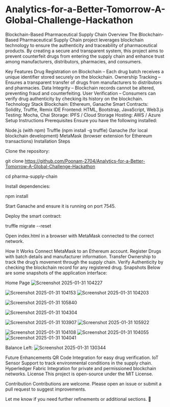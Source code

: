 # Analytics-for-a-Better-Tomorrow-A-Global-Challenge-Hackathon
Blockchain-Based Pharmaceutical Supply Chain
Overview
The Blockchain-Based Pharmaceutical Supply Chain project leverages blockchain technology to ensure the authenticity and traceability of pharmaceutical products. By creating a secure and transparent system, this project aims to prevent counterfeit drugs from entering the supply chain and enhance trust among manufacturers, distributors, pharmacies, and consumers.

Key Features
Drug Registration on Blockchain – Each drug batch receives a unique identifier stored securely on the blockchain.
Ownership Tracking – Ensures a transparent transfer of drugs from manufacturers to distributors and pharmacies.
Data Integrity – Blockchain records cannot be altered, preventing fraud and counterfeiting.
User Verification – Consumers can verify drug authenticity by checking its history on the blockchain.
Technology Stack
Blockchain: Ethereum, Ganache
Smart Contracts: Solidity, Truffle, Remix IDE
Frontend: HTML, Bootstrap, JavaScript, Web3.js
Testing: Mocha, Chai
Storage: IPFS / Cloud Storage
Hosting: AWS / Azure
Setup Instructions
Prerequisites
Ensure you have the following installed:

Node.js (with npm)
Truffle (npm install -g truffle)
Ganache (for local blockchain development)
MetaMask (browser extension for Ethereum transactions)
Installation Steps

Clone the repository:

git clone https://github.com/Poonam-2704/Analytics-for-a-Better-Tomorrow-A-Global-Challenge-Hackathon

cd pharma-supply-chain

Install dependencies:

npm install

Start Ganache and ensure it is running on port 7545.

Deploy the smart contract:

truffle migrate --reset

Open index.html in a browser with MetaMask connected to the correct network.

How It Works
Connect MetaMask to an Ethereum account.
Register Drugs with batch details and manufacturer information.
Transfer Ownership to track the drug’s movement through the supply chain.
Verify Authenticity by checking the blockchain record for any registered drug.
Snapshots
Below are some snapshots of the application interface:

Home Page
![Screenshot 2025-01-31 104227](https://github.com/user-attachments/assets/4e0d2a5f-9756-4bba-840f-de501461f26f)

![Screenshot 2025-01-31 104153](https://github.com/user-attachments/assets/b9670466-1def-4b20-b1d8-c3bc56efb363)
![Screenshot 2025-01-31 104203](https://github.com/user-attachments/assets/ad8589ca-252c-442e-8391-9eaaf555fa8d)



![Screenshot 2025-01-31 105840](https://github.com/user-attachments/assets/f714b14f-d2a4-4d3b-918a-a87c0c8b31e0)

![Screenshot 2025-01-31 104304](https://github.com/user-attachments/assets/2e2ef3f4-2f69-4941-88a6-4e26f8f6c6c5)

![Screenshot 2025-01-31 103907](https://github.com/user-attachments/assets/c3d57c9a-1c6c-4de9-87af-cc181a1c5710)
![Screenshot 2025-01-31 105922](https://github.com/user-attachments/assets/16496273-45ed-45da-860a-1b84679ce2d6)


![Screenshot 2025-01-31 104108](https://github.com/user-attachments/assets/ae81c683-20cb-49b1-a7f5-b3edb63d5e06)
![Screenshot 2025-01-31 104055](https://github.com/user-attachments/assets/a77d4de0-759d-4960-94c5-5d288144062e)
![Screenshot 2025-01-31 104041](https://github.com/user-attachments/assets/fd2430cd-fc59-417e-835f-d6ea644637f2)

Balance Left:
![Screenshot 2025-01-31 130344](https://github.com/user-attachments/assets/45e80f98-391c-42e5-bb3c-88ecd53d698d)



Future Enhancements
QR Code Integration for easy drug verification.
IoT Sensor Support to track environmental conditions in the supply chain.
Hyperledger Fabric Integration for private and permissioned blockchain networks.
License
This project is open-source under the MIT License.

Contribution
Contributions are welcome. Please open an issue or submit a pull request to suggest improvements.

Let me know if you need further refinements or additional sections. 🚀
